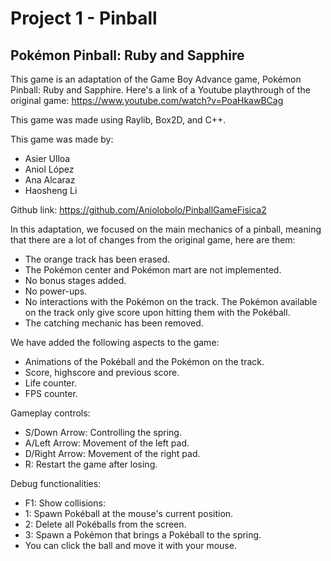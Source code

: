# Project 1 - Pinball
## Pokémon Pinball: Ruby and Sapphire
This game is an adaptation of the Game Boy Advance game, Pokémon Pinball: Ruby and Sapphire. Here's a link of a Youtube playthrough of the original game: https://www.youtube.com/watch?v=PoaHkawBCag

This game was made using Raylib, Box2D, and C++.

This game was made by:
  - Asier Ulloa
  - Aniol López
  - Ana Alcaraz
  - Haosheng Li

Github link: https://github.com/Aniolobolo/PinballGameFisica2

In this adaptation, we focused on the main mechanics of a pinball, meaning that there are a lot of changes from the original game, here are them:
  - The orange track has been erased.
  - The Pokémon center and Pokémon mart are not implemented.
  - No bonus stages added.
  - No power-ups.
  - No interactions with the Pokémon on the track. The Pokémon available on the track only give score upon hitting them with the Pokéball.
  - The catching mechanic has been removed.

We have added the following aspects to the game:
  - Animations of the Pokéball and the Pokémon on the track.
  - Score, highscore and previous score.
  - Life counter.
  - FPS counter.

Gameplay controls:
  - S/Down Arrow: Controlling the spring.
  - A/Left Arrow: Movement of the left pad.
  - D/Right Arrow: Movement of the right pad.
  - R: Restart the game after losing.

Debug functionalities:
  - F1: Show collisions:
  - 1: Spawn Pokéball at the mouse's current position.
  - 2: Delete all Pokéballs from the screen.
  - 3: Spawn a Pokémon that brings a Pokéball to the spring.
  - You can click the ball and move it with your mouse.
